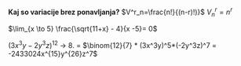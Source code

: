 **Kaj so variacije brez ponavljanja?**
$V^r_n=\frac{n!}{(n-r)!)}$
$V^r_n=n^r$

$\lim_{x \to 5} \frac{\sqrt{11+x} - 4}{x -5}= 0$

$(3x^3y-2y^3z)^12$ -> 8. = $\binom{12}{7} * (3x^3y)^5*(-2y^3z)^7 = -2433024x^{15}y^{26}z^7$

